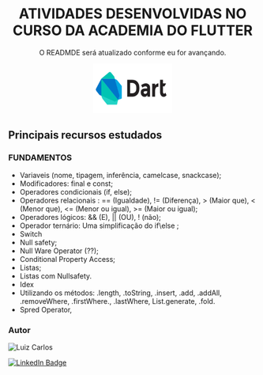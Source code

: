 <h1 align="center">ATIVIDADES DESENVOLVIDAS NO CURSO DA ACADEMIA DO FLUTTER</h1>

<p align="center"> O READMDE será atualizado conforme eu for avançando.</p>

<p align="center">
<img width="160" height="100" src="images/dart.png"/>


</p>

## Principais recursos estudados

### FUNDAMENTOS

- Variaveis (nome, tipagem, inferência, camelcase, snackcase);
- Modificadores: final e const;
- Operadores condicionais (if, else);
- Operadores relacionais : == (Igualdade), != (Diferença), > (Maior que), < (Menor que), <= (Menor ou igual), >= (Maior ou igual);
- Operadores lógicos: && (E), || (OU), ! (não);
- Operador ternário: Uma simplificação do if\else ;
- Switch
- Null safety;
- Null Ware Operator (??);
- Conditional Property Access;
- Listas;
- Listas com Nullsafety.
- Idex
- Utilizando os métodos: .length, .toString, .insert, .add, .addAll, .removeWhere, .firstWhere., .lastWhere, List.generate, .fold.
- Spred Operator, 


### Autor

<img alt="Luiz Carlos" title="Luiz Carlos" src="https://avatars.githubusercontent.com/u/29442285?s=96&v=4" height="100" width="100" />

[![LinkedIn Badge](https://img.shields.io/badge/-LUIZ_CARLOS-blue?style=flat-square&logo=Linkedin&logoColor=white&link=https://www.linkedin.com/in/luizzlcs/)](https://www.linkedin.com/in/luizzlcs/)
